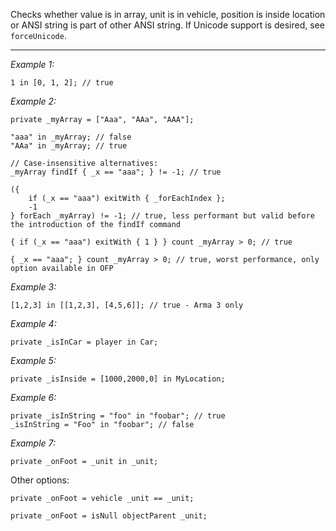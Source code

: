 Checks whether value is in array, unit is in vehicle, position is inside location or ANSI string is part of other ANSI string. If Unicode support is desired, see `forceUnicode`.


---
*Example 1:*
```sqf
1 in [0, 1, 2]; // true
```

*Example 2:*
```sqf
private _myArray = ["Aaa", "AAa", "AAA"];

"aaa" in _myArray; // false
"AAa" in _myArray; // true

// Case-insensitive alternatives:
_myArray findIf { _x == "aaa"; } != -1; // true

({
	if (_x == "aaa") exitWith { _forEachIndex };
	-1
} forEach _myArray) != -1; // true, less performant but valid before the introduction of the findIf command

{ if (_x == "aaa") exitWith { 1 } } count _myArray > 0; // true

{ _x == "aaa"; } count _myArray > 0; // true, worst performance, only option available in OFP
```

*Example 3:*
```sqf
[1,2,3] in [[1,2,3], [4,5,6]]; // true - Arma 3 only
```

*Example 4:*
```sqf
private _isInCar = player in Car;
```

*Example 5:*
```sqf
private _isInside = [1000,2000,0] in MyLocation;
```

*Example 6:*
```sqf
private _isInString = "foo" in "foobar"; // true
_isInString = "Foo" in "foobar"; // false
```

*Example 7:*
```sqf
private _onFoot = _unit in _unit;
```
Other options:

```sqf
private _onFoot = vehicle _unit == _unit;
```

```sqf
private _onFoot = isNull objectParent _unit;
```